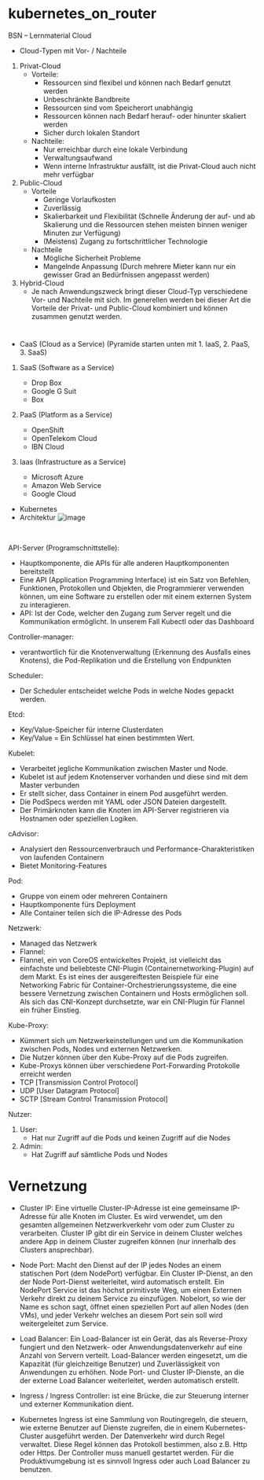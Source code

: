# kubernetes_on_router

BSN – Lernmaterial
Cloud
-	Cloud-Typen mit Vor- / Nachteile
  1. Privat-Cloud
      - Vorteile:
        - Ressourcen sind flexibel und können nach Bedarf genutzt werden
        - Unbeschränkte Bandbreite
        - Ressourcen sind vom Speicherort unabhängig
        - Ressourcen können nach Bedarf herauf- oder hinunter skaliert werden
        - Sicher durch lokalen Standort
      -	Nachteile:
        -	Nur erreichbar durch eine lokale Verbindung
        -	Verwaltungsaufwand
        -	Wenn interne Infrastruktur ausfällt, ist die Privat-Cloud auch nicht mehr verfügbar
  2. Public-Cloud
      -	Vorteile
        - Geringe Vorlaufkosten
        - Zuverlässig
        - Skalierbarkeit und Flexibilität (Schnelle Änderung der auf- und ab Skalierung und die Ressourcen stehen meisten binnen weniger Minuten zur Verfügung)
        - (Meistens) Zugang zu fortschrittlicher Technologie
      -	Nachteile
        -	Mögliche Sicherheit Probleme
        -	Mangelnde Anpassung (Durch mehrere Mieter kann nur ein gewisser Grad an Bedürfnissen angepasst werden)
  3.	Hybrid-Cloud
        - Je nach Anwendungszweck bringt dieser Cloud-Typ verschiedene Vor- und Nachteile mit sich. Im generellen werden bei dieser Art die Vorteile der Privat- und Public-Cloud           kombiniert und können zusammen genutzt werden.
#

- CaaS (Cloud as a Service) (Pyramide starten unten mit  1. IaaS, 2. PaaS, 3. SaaS)

1. SaaS (Software as a Service)
    -	Drop Box
    -	Google G Suit
    -	Box
  
2. PaaS (Platform as a Service)
    -	OpenShift
    -	OpenTelekom Cloud
    -	IBN Cloud 
3. Iaas (Infrastructure as a Service)
      -	Microsoft Azure
      -	Amazon Web Service
      -	Google Cloud

-	Kubernetes
  -	Architektur
 ![image](https://user-images.githubusercontent.com/93722657/146398330-2150cce0-e500-40f9-8706-5d595c0fabbe.png)

 

API-Server (Programschnittstelle):  
-	Hauptkomponente, die APIs für alle anderen Hauptkomponenten bereitstellt 
-	Eine API (Application Programming Interface) ist ein Satz von Befehlen, Funktionen, Protokollen und Objekten, die Programmierer verwenden können, um eine Software zu erstellen oder mit einem externen System zu interagieren. 
-	API: Ist der Code, welcher den Zugang zum Server regelt und die Kommunikation ermöglicht. In unserem Fall Kubectl oder das Dashboard 

Controller-manager: 
-	verantwortlich für die Knotenverwaltung (Erkennung des Ausfalls eines Knotens), die Pod-Replikation und die Erstellung von Endpunkten 
 
Scheduler: 
-	Der Scheduler entscheidet welche Pods in welche Nodes gepackt werden. 
 
Etcd: 
-	Key/Value-Speicher für interne Clusterdaten 
-	Key/Value = Ein Schlüssel hat einen bestimmten Wert. 
 
Kubelet: 
-	Verarbeitet jegliche Kommunikation zwischen Master und Node.  
-	Kubelet ist auf jedem Knotenserver vorhanden und diese sind mit dem Master verbunden 
-	Er stellt sicher, dass Container in einem Pod ausgeführt werden. 
-	Die PodSpecs werden mit YAML oder JSON Dateien dargestellt. 
-	Der Primärknoten kann die Knoten im API-Server registrieren via Hostnamen oder speziellen Logiken. 
 
cAdvisor: 
-	Analysiert den Ressourcenverbrauch und Performance-Charakteristiken von laufenden Containern 
-	Bietet Monitoring-Features 
 
Pod: 
-	Gruppe von einem oder mehreren Containern 
-	Hauptkomponente fürs Deployment 
-	Alle Container teilen sich die IP-Adresse des Pods 
 
 
Netzwerk: 
-	Managed das Netzwerk 
-	Flannel: 
-	Flannel, ein von CoreOS entwickeltes Projekt, ist vielleicht das einfachste und beliebteste CNI-Plugin (Containernetworking-Plugin) auf dem Markt. Es ist eines der ausgereiftesten Beispiele für eine Networking Fabric für Container-Orchestrierungssysteme, die eine bessere Vernetzung zwischen Containern und Hosts ermöglichen soll. Als sich das CNI-Konzept durchsetzte, war ein CNI-Plugin für Flannel ein früher Einstieg. 
 


Kube-Proxy: 
-	Kümmert sich um Netzwerkeinstellungen und um die Kommunikation zwischen Pods, Nodes und externen Netzwerken. 
-	Die Nutzer können über den Kube-Proxy auf die Pods zugreifen. 
-	Kube-Proxys können über verschiedene Port-Forwarding Protokolle erreicht werden 
  -	TCP [Transmission Control Protocol] 
  -	UDP [User Datagram Protocol] 
  -	SCTP [Stream Control Transmission Protocol] 


 
Nutzer: 
1. User: 
   - Hat nur Zugriff auf die Pods und keinen Zugriff auf die Nodes 
2. Admin: 
   - Hat Zugriff auf sämtliche Pods und Nodes 
 

# Vernetzung
- Cluster IP: Eine virtuelle Cluster-IP-Adresse ist eine gemeinsame IP-Adresse für alle Knoten im Cluster. Es wird verwendet, um den gesamten allgemeinen Netzwerkverkehr vom oder zum Cluster zu verarbeiten. Cluster IP gibt dir ein Service in deinem Cluster welches andere App in deinem Cluster zugreifen können (nur innerhalb des Clusters ansprechbar). 
  
 
- Node Port: Macht den Dienst auf der IP jedes Nodes an einem statischen Port (dem NodePort) verfügbar. Ein Cluster IP-Dienst, an den der Node Port-Dienst weiterleitet, wird automatisch erstellt. Ein NodePort Service ist das höchst primitivste Weg, um einen Externen Verkehr direkt zu deinem Service zu einzufügen. Nobelort, so wie der Name es schon sagt, öffnet einen speziellen Port auf allen Nodes (den VMs), und jeder Verkehr welches an diesem Port sein soll wird weitergeleitet zum Service.  
  
 
- Load Balancer: Ein Load-Balancer ist ein Gerät, das als Reverse-Proxy fungiert und den Netzwerk- oder Anwendungsdatenverkehr auf eine Anzahl von Servern verteilt. Load-Balancer werden eingesetzt, um die Kapazität (für gleichzeitige Benutzer) und Zuverlässigkeit von Anwendungen zu erhöhen. Node Port- und Cluster IP-Dienste, an die der externe Load Balancer weiterleitet, werden automatisch erstellt. 
  
- Ingress / Ingress Controller: ist eine Brücke, die zur Steuerung interner und externer Kommunikation dient. 

- Kubernetes Ingress ist eine Sammlung von Routingregeln, die steuern, wie externe Benutzer auf Dienste zugreifen, die in einem Kubernetes-Cluster ausgeführt werden. Der Datenverkehr wird durch Regel verwaltet. Diese Regel können das Protokoll bestimmen, also z.B. Http oder Https. Der Controller muss manuell gestartet werden. Für die Produktivumgebung ist es sinnvoll Ingress oder auch Load Balancer zu benutzen. 
 


